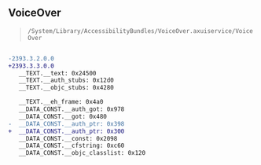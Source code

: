 ## VoiceOver

> `/System/Library/AccessibilityBundles/VoiceOver.axuiservice/VoiceOver`

```diff

-2393.3.2.0.0
+2393.3.3.0.0
   __TEXT.__text: 0x24500
   __TEXT.__auth_stubs: 0x12d0
   __TEXT.__objc_stubs: 0x4280

   __TEXT.__eh_frame: 0x4a0
   __DATA_CONST.__auth_got: 0x978
   __DATA_CONST.__got: 0x480
-  __DATA_CONST.__auth_ptr: 0x398
+  __DATA_CONST.__auth_ptr: 0x300
   __DATA_CONST.__const: 0x2098
   __DATA_CONST.__cfstring: 0xc60
   __DATA_CONST.__objc_classlist: 0x120

```
